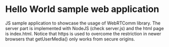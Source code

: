 Hello World sample web application
==================================

JS sample application to showcase the usage of WebRTComm library. The server part is implemented with NodeJS (check server.js) and the html page is index.html. Notice that https is used to overcome the restriction in newer browsers that getUserMedia() only works from secure origins.
